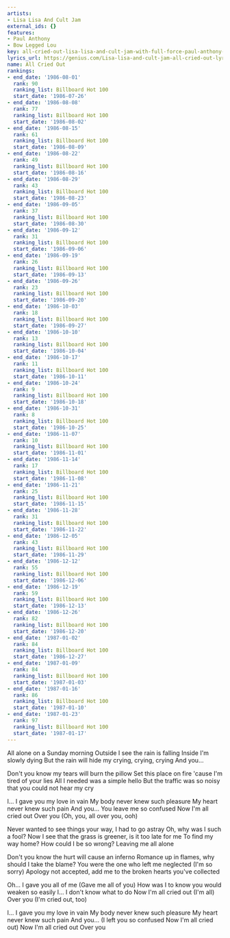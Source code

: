 ```yaml
---
artists:
- Lisa Lisa And Cult Jam
external_ids: {}
features:
- Paul Anthony
- Bow Legged Lou
key: all-cried-out-lisa-lisa-and-cult-jam-with-full-force-paul-anthony-bow-legged-lou
lyrics_url: https://genius.com/Lisa-lisa-and-cult-jam-all-cried-out-lyrics
name: All Cried Out
rankings:
- end_date: '1986-08-01'
  rank: 90
  ranking_list: Billboard Hot 100
  start_date: '1986-07-26'
- end_date: '1986-08-08'
  rank: 77
  ranking_list: Billboard Hot 100
  start_date: '1986-08-02'
- end_date: '1986-08-15'
  rank: 61
  ranking_list: Billboard Hot 100
  start_date: '1986-08-09'
- end_date: '1986-08-22'
  rank: 49
  ranking_list: Billboard Hot 100
  start_date: '1986-08-16'
- end_date: '1986-08-29'
  rank: 43
  ranking_list: Billboard Hot 100
  start_date: '1986-08-23'
- end_date: '1986-09-05'
  rank: 37
  ranking_list: Billboard Hot 100
  start_date: '1986-08-30'
- end_date: '1986-09-12'
  rank: 31
  ranking_list: Billboard Hot 100
  start_date: '1986-09-06'
- end_date: '1986-09-19'
  rank: 26
  ranking_list: Billboard Hot 100
  start_date: '1986-09-13'
- end_date: '1986-09-26'
  rank: 23
  ranking_list: Billboard Hot 100
  start_date: '1986-09-20'
- end_date: '1986-10-03'
  rank: 18
  ranking_list: Billboard Hot 100
  start_date: '1986-09-27'
- end_date: '1986-10-10'
  rank: 13
  ranking_list: Billboard Hot 100
  start_date: '1986-10-04'
- end_date: '1986-10-17'
  rank: 11
  ranking_list: Billboard Hot 100
  start_date: '1986-10-11'
- end_date: '1986-10-24'
  rank: 9
  ranking_list: Billboard Hot 100
  start_date: '1986-10-18'
- end_date: '1986-10-31'
  rank: 8
  ranking_list: Billboard Hot 100
  start_date: '1986-10-25'
- end_date: '1986-11-07'
  rank: 10
  ranking_list: Billboard Hot 100
  start_date: '1986-11-01'
- end_date: '1986-11-14'
  rank: 17
  ranking_list: Billboard Hot 100
  start_date: '1986-11-08'
- end_date: '1986-11-21'
  rank: 25
  ranking_list: Billboard Hot 100
  start_date: '1986-11-15'
- end_date: '1986-11-28'
  rank: 31
  ranking_list: Billboard Hot 100
  start_date: '1986-11-22'
- end_date: '1986-12-05'
  rank: 43
  ranking_list: Billboard Hot 100
  start_date: '1986-11-29'
- end_date: '1986-12-12'
  rank: 55
  ranking_list: Billboard Hot 100
  start_date: '1986-12-06'
- end_date: '1986-12-19'
  rank: 59
  ranking_list: Billboard Hot 100
  start_date: '1986-12-13'
- end_date: '1986-12-26'
  rank: 82
  ranking_list: Billboard Hot 100
  start_date: '1986-12-20'
- end_date: '1987-01-02'
  rank: 84
  ranking_list: Billboard Hot 100
  start_date: '1986-12-27'
- end_date: '1987-01-09'
  rank: 84
  ranking_list: Billboard Hot 100
  start_date: '1987-01-03'
- end_date: '1987-01-16'
  rank: 86
  ranking_list: Billboard Hot 100
  start_date: '1987-01-10'
- end_date: '1987-01-23'
  rank: 97
  ranking_list: Billboard Hot 100
  start_date: '1987-01-17'
---
```

All alone on a Sunday morning
Outside I see the rain is falling
Inside I'm slowly dying
But the rain will hide my crying, crying, crying
And you...


Don't you know my tears will burn the pillow
Set this place on fire 'cause I'm tired of your lies
All I needed was a simple hello
But the traffic was so noisy that you could not hear my cry


I...
I gave you my love in vain
My body never knew such pleasure
My heart never knew such pain
And you...
You leave me so confused
Now I'm all cried out
Over you (Oh, you, all over you, ooh)


Never wanted to see things your way, I had to go astray
Oh, why was I such a fool?
Now I see that the grass is greener, is it too late for me
To find my way home? How could I be so wrong?
Leaving me all alone


Don't you know the hurt will cause an inferno
Romance up in flames, why should I take the blame?
You were the one who left me neglected (I'm so sorry)
Apology not accepted, add me to the broken hearts you've collected


Oh...
I gave you all of me (Gave me all of you)
How was I to know you would weaken so easily
I...
I don't know what to do
Now I'm all cried out (I'm all)
Over you (I'm cried out, too)


I...
I gave you my love in vain
My body never knew such pleasure
My heart never knew such pain
And you...
(I left you so confused
Now I'm all cried out)
Now I'm all cried out
Over you
